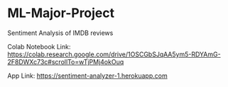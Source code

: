 # ML-Major-Project
Sentiment Analysis of IMDB reviews

Colab Notebook Link:
https://colab.research.google.com/drive/1OSCGbSJqAA5ym5-RDYAmG-2F8DWXc73c#scrollTo=wTjPMj4okOuq

App Link:
https://sentiment-analyzer-1.herokuapp.com

